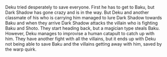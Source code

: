 Deku tried desperately to save everyone. First he has to get to Baku, but Dark Shadow has gone crazy and is in the way. But Deku and another classmate of his who is carrying him managed to lure Dark Shadow towards Baku and when they arrive Dark Shadow attacks the villain who is fighting Baku and Shoto. They start heading back, but a magician type steals Baku. However, Deku manages to improvise a human catapult to catch up with him. They have another fight with all the villains, but it ends up with Deku not being able to save Baku and the villains getting away with him, saved by the warp quirk.